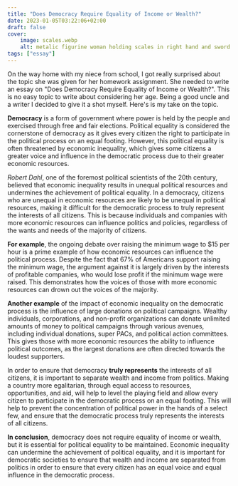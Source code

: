 ```yaml
---
title: "Does Democracy Require Equality of Income or Wealth?"
date: 2023-01-05T03:22:06+02:00
draft: false
cover:
    image: scales.webp
    alt: metalic figurine woman holding scales in right hand and sword in left hand
tags: ["essay"]
---
```


On the way home with my niece from school, I got really surprised about the topic she was given for her homework assignment. She needed to write an essay on "Does Democracy Require Equality of Income or Wealth?". This is no easy topic to write about considering her age. Being a good uncle and a writer I decided to give it a shot myself. Here's is my take on the topic.

**Democracy** is a form of government where power is held by the people and exercised through free and fair elections. Political equality is considered the cornerstone of democracy as it gives every citizen the right to participate in the political process on an equal footing. However, this political equality is often threatened by economic inequality, which gives some citizens a greater voice and influence in the democratic process due to their greater economic resources.

*Robert Dahl*, one of the foremost political scientists of the 20th century, believed that economic inequality results in unequal political resources and undermines the achievement of political equality. In a democracy, citizens who are unequal in economic resources are likely to be unequal in political resources, making it difficult for the democratic process to truly represent the interests of all citizens. This is because individuals and companies with more economic resources can influence politics and policies, regardless of the wants and needs of the majority of citizens.

**For example**, the ongoing debate over raising the minimum wage to $15 per hour is a prime example of how economic resources can influence the political process. Despite the fact that 67% of Americans support raising the minimum wage, the argument against it is largely driven by the interests of profitable companies, who would lose profit if the minimum wage were raised. This demonstrates how the voices of those with more economic resources can drown out the voices of the majority.

**Another example** of the impact of economic inequality on the democratic process is the influence of large donations on political campaigns. Wealthy individuals, corporations, and non-profit organizations can donate unlimited amounts of money to political campaigns through various avenues, including individual donations, super PACs, and political action committees. This gives those with more economic resources the ability to influence political outcomes, as the largest donations are often directed towards the loudest supporters.

In order to ensure that democracy **truly represents** the interests of all citizens, it is important to separate wealth and income from politics. Making a country more egalitarian, through equal access to resources, opportunities, and aid, will help to level the playing field and allow every citizen to participate in the democratic process on an equal footing. This will help to prevent the concentration of political power in the hands of a select few, and ensure that the democratic process truly represents the interests of all citizens.

**In conclusion**, democracy does not require equality of income or wealth, but it is essential for political equality to be maintained. Economic inequality can undermine the achievement of political equality, and it is important for democratic societies to ensure that wealth and income are separated from politics in order to ensure that every citizen has an equal voice and equal influence in the democratic process.